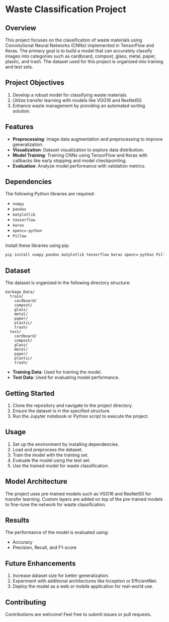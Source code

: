 # Waste Classification Project

## Overview
This project focuses on the classification of waste materials using Convolutional Neural Networks (CNNs) implemented in TensorFlow and Keras. The primary goal is to build a model that can accurately classify images into categories such as cardboard, compost, glass, metal, paper, plastic, and trash. The dataset used for this project is organized into training and test sets.

## Project Objectives
1. Develop a robust model for classifying waste materials.
2. Utilize transfer learning with models like VGG16 and ResNet50.
3. Enhance waste management by providing an automated sorting solution.

## Features
- **Preprocessing**: Image data augmentation and preprocessing to improve generalization.
- **Visualization**: Dataset visualization to explore data distribution.
- **Model Training**: Training CNNs using TensorFlow and Keras with callbacks like early stopping and model checkpointing.
- **Evaluation**: Analyze model performance with validation metrics.

## Dependencies
The following Python libraries are required:

- `numpy`
- `pandas`
- `matplotlib`
- `tensorflow`
- `keras`
- `opencv-python`
- `Pillow`

Install these libraries using pip:
```bash
pip install numpy pandas matplotlib tensorflow keras opencv-python Pillow
```

## Dataset
The dataset is organized in the following directory structure:
```
Garbage_Data/
  train/
    cardboard/
    compost/
    glass/
    metal/
    paper/
    plastic/
    trash/
  test/
    cardboard/
    compost/
    glass/
    metal/
    paper/
    plastic/
    trash/
```

- **Training Data**: Used for training the model.
- **Test Data**: Used for evaluating model performance.

## Getting Started
1. Clone the repository and navigate to the project directory.
2. Ensure the dataset is in the specified structure.
3. Run the Jupyter notebook or Python script to execute the project.

## Usage
1. Set up the environment by installing dependencies.
2. Load and preprocess the dataset.
3. Train the model with the training set.
4. Evaluate the model using the test set.
5. Use the trained model for waste classification.

## Model Architecture
The project uses pre-trained models such as VGG16 and ResNet50 for transfer learning. Custom layers are added on top of the pre-trained models to fine-tune the network for waste classification.

## Results
The performance of the model is evaluated using:
- Accuracy
- Precision, Recall, and F1-score

## Future Enhancements
1. Increase dataset size for better generalization.
2. Experiment with additional architectures like Inception or EfficientNet.
3. Deploy the model as a web or mobile application for real-world use.

## Contributing
Contributions are welcome! Feel free to submit issues or pull requests.

